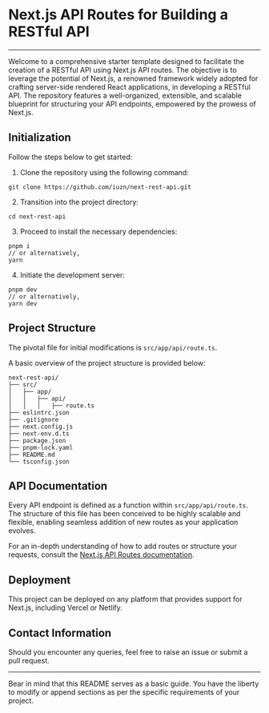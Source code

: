 # Next.js API Routes for Building a RESTful API

---

Welcome to a comprehensive starter template designed to facilitate the creation of a RESTful API using Next.js API routes. The objective is to leverage the potential of Next.js, a renowned framework widely adopted for crafting server-side rendered React applications, in developing a RESTful API. The repository features a well-organized, extensible, and scalable blueprint for structuring your API endpoints, empowered by the prowess of Next.js.

## Initialization

Follow the steps below to get started:

1. Clone the repository using the following command:

```shell
git clone https://github.com/iuzn/next-rest-api.git
```

2. Transition into the project directory:

```shell
cd next-rest-api
```

3. Proceed to install the necessary dependencies:

```shell
pnpm i
// or alternatively,
yarn
```

4. Initiate the development server:

```shell
pnpm dev
// or alternatively,
yarn dev
```

## Project Structure

The pivotal file for initial modifications is `src/app/api/route.ts`.

A basic overview of the project structure is provided below:

```
next-rest-api/
├── src/
│   ├── app/
│   │   ├── api/
│   │   │   ├── route.ts
├── eslintrc.json
├── .gitignore
├── next.config.js
├── next-env.d.ts
├── package.json
├── pnpm-lock.yaml
├── README.md
└── tsconfig.json
```

## API Documentation

Every API endpoint is defined as a function within `src/app/api/route.ts`. The structure of this file has been conceived to be highly scalable and flexible, enabling seamless addition of new routes as your application evolves.

For an in-depth understanding of how to add routes or structure your requests, consult the [Next.js API Routes documentation](https://nextjs.org/docs/pages/building-your-application/routing/api-routes).

## Deployment

This project can be deployed on any platform that provides support for Next.js, including Vercel or Netlify.


## Contact Information

Should you encounter any queries, feel free to raise an issue or submit a pull request.

---

Bear in mind that this README serves as a basic guide. You have the liberty to modify or append sections as per the specific requirements of your project.